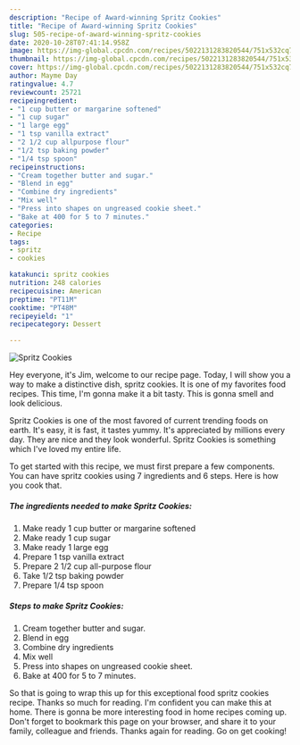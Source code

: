 ```yaml
---
description: "Recipe of Award-winning Spritz Cookies"
title: "Recipe of Award-winning Spritz Cookies"
slug: 505-recipe-of-award-winning-spritz-cookies
date: 2020-10-28T07:41:14.958Z
image: https://img-global.cpcdn.com/recipes/5022131283820544/751x532cq70/spritz-cookies-recipe-main-photo.jpg
thumbnail: https://img-global.cpcdn.com/recipes/5022131283820544/751x532cq70/spritz-cookies-recipe-main-photo.jpg
cover: https://img-global.cpcdn.com/recipes/5022131283820544/751x532cq70/spritz-cookies-recipe-main-photo.jpg
author: Mayme Day
ratingvalue: 4.7
reviewcount: 25721
recipeingredient:
- "1 cup butter or margarine softened"
- "1 cup sugar"
- "1 large egg"
- "1 tsp vanilla extract"
- "2 1/2 cup allpurpose flour"
- "1/2 tsp baking powder"
- "1/4 tsp spoon"
recipeinstructions:
- "Cream together butter and sugar."
- "Blend in egg"
- "Combine dry ingredients"
- "Mix well"
- "Press into shapes on ungreased cookie sheet."
- "Bake at 400 for 5 to 7 minutes."
categories:
- Recipe
tags:
- spritz
- cookies

katakunci: spritz cookies 
nutrition: 248 calories
recipecuisine: American
preptime: "PT11M"
cooktime: "PT48M"
recipeyield: "1"
recipecategory: Dessert

---
```



![Spritz Cookies](https://img-global.cpcdn.com/recipes/5022131283820544/751x532cq70/spritz-cookies-recipe-main-photo.jpg)

Hey everyone, it's Jim, welcome to our recipe page. Today, I will show you a way to make a distinctive dish, spritz cookies. It is one of my favorites food recipes. This time, I'm gonna make it a bit tasty. This is gonna smell and look delicious.

Spritz Cookies is one of the most favored of current trending foods on earth. It's easy, it is fast, it tastes yummy. It's appreciated by millions every day. They are nice and they look wonderful. Spritz Cookies is something which I've loved my entire life.




To get started with this recipe, we must first prepare a few components. You can have spritz cookies using 7 ingredients and 6 steps. Here is how you cook that.

<!--inarticleads1-->

##### The ingredients needed to make Spritz Cookies:

1. Make ready 1 cup butter or margarine softened
1. Make ready 1 cup sugar
1. Make ready 1 large egg
1. Prepare 1 tsp vanilla extract
1. Prepare 2 1/2 cup all-purpose flour
1. Take 1/2 tsp baking powder
1. Prepare 1/4 tsp spoon




<!--inarticleads2-->

##### Steps to make Spritz Cookies:

1. Cream together butter and sugar.
1. Blend in egg
1. Combine dry ingredients
1. Mix well
1. Press into shapes on ungreased cookie sheet.
1. Bake at 400 for 5 to 7 minutes.




So that is going to wrap this up for this exceptional food spritz cookies recipe. Thanks so much for reading. I'm confident you can make this at home. There is gonna be more interesting food in home recipes coming up. Don't forget to bookmark this page on your browser, and share it to your family, colleague and friends. Thanks again for reading. Go on get cooking!
